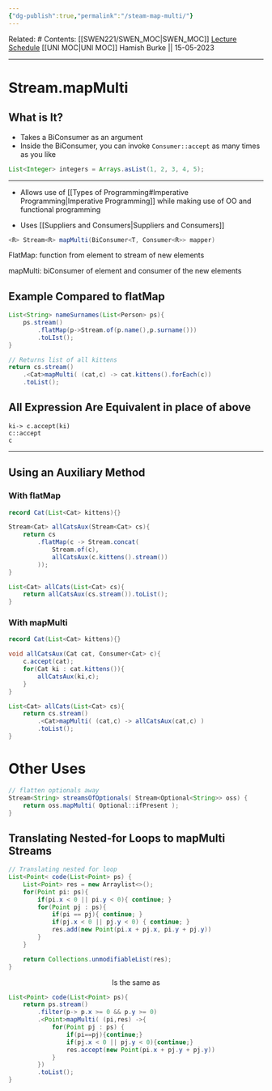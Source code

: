 ```yaml
---
{"dg-publish":true,"permalink":"/steam-map-multi/"}
---
```


Related: #
Contents: [[SWEN221/SWEN_MOC\|SWEN_MOC]]
[Lecture Schedule](https://ecs.wgtn.ac.nz/Courses/SWEN221_2023T1/LectureSchedule)
[[UNI MOC\|UNI MOC]]
Hamish Burke || 15-05-2023
***

# Stream.mapMulti

## What is It?

- Takes a BiConsumer as an argument
- Inside the BiConsumer, you can invoke `Consumer::accept` as many times as you like

```java
List<Integer> integers = Arrays.asList(1, 2, 3, 4, 5);

```



***

- Allows use of [[Types of Programming#Imperative Programming\|Imperative Programming]] while making use of OO and functional programming

- Uses [[Suppliers and Consumers\|Suppliers and Consumers]]

```java
<R> Stream<R> mapMulti(BiConsumer<T, Consumer<R>> mapper)
```

FlatMap: function from element to stream of new elements

mapMulti: biConsumer of element and consumer of the new elements

## Example Compared to flatMap

```java
List<String> nameSurnames(List<Person> ps){
	ps.stream()
		.flatMap(p->Stream.of(p.name(),p.surname()))
		.toLIst();
}


```

```java
// Returns list of all kittens
return cs.stream()
	.<Cat>mapMulti( (cat,c) -> cat.kittens().forEach(c))
	.toList();
```

## All Expression Are Equivalent in place of above

```
ki-> c.accept(ki)
c::accept
c
```

***

## Using an Auxiliary Method

### With flatMap

```java
record Cat(List<Cat> kittens){}

Stream<Cat> allCatsAux(Stream<Cat> cs){
	return cs
		.flatMap(c -> Stream.concat(
			Stream.of(c),
			allCatsAux(c.kittens().stream())
		));
}

List<Cat> allCats(List<Cat> cs){ 
	return allCatsAux(cs.stream()).toList();
}
```

### With mapMulti

```java
record Cat(List<Cat> kittens){}

void allCatsAux(Cat cat, Consumer<Cat> c){
	c.accept(cat);
	for(Cat ki : cat.kittens()){
		allCatsAux(ki,c);
	}
}

List<Cat> allCats(List<Cat> cs){ 
	return cs.stream()
		.<Cat>mapMulti( (cat,c) -> allCatsAux(cat,c) )
		.toList();
}
```

# Other Uses

```java
// flatten optionals away
Stream<String> streamsOfOptionals( Stream<Optional<String>> oss) {
	return oss.mapMulti( Optional::ifPresent );
}
```

## Translating Nested-for Loops to mapMulti Streams

```java
// Translating nested for loop
List<Point< code(List<Point> ps) {
	List<Point> res = new Arraylist<>();
	for(Point pi: ps){
		if(pi.x < 0 || pi.y < 0){ continue; }
		for(Point pj : ps){
			if(pi == pj){ continue; }
			if(pj.x < 0 || pj.y < 0) { continue; }
			res.add(new Point(pi.x + pj.x, pi.y + pj.y))
		}
	}

	return Collections.unmodifiableList(res);
}
```

<p align="center">
Is the same as
</p>

```java
List<Point> code(List<Point> ps){
	return ps.stream()
		.filter(p-> p.x >= 0 && p.y >= 0)
		.<Point>mapMulti( (pi,res) ->{
			for(Point pj : ps) {
				if(pi==pj){continue;}
				if(pj.x < 0 || pj.y < 0){continue;}
				res.accept(new Point(pi.x + pj.y + pj.y))
			}
		})
		.toList();
}
```